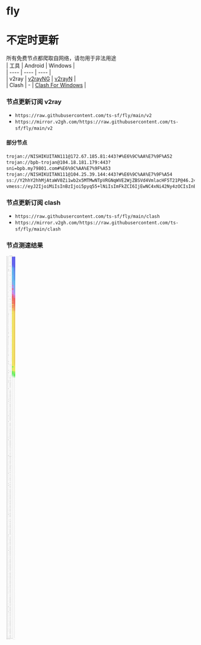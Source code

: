 # fly
# 不定时更新
所有免费节点都爬取自网络，请勿用于非法用途  
|  工具  | Android  | Windows  |  
|  ----  | ----   | ----  |  
| v2ray  | [v2rayNG](https://github.com/2dust/v2rayNG/releases) | [v2rayN](https://github.com/2dust/v2rayN/releases) |  
| Clash  | - | [Clash For Windows](https://github.com/2dust/clashN/releases) | 
  
### 节点更新订阅  v2ray
- `https://raw.githubusercontent.com/ts-sf/fly/main/v2`  
- `https://mirror.v2gh.com/https://raw.githubusercontent.com/ts-sf/fly/main/v2`  

#### 部分节点  
``` 
trojan://NISHIKUITAN111@172.67.185.81:443?#%E6%9C%AA%E7%9F%A52
trojan://bpb-trojan@104.18.181.179:443?sni=bpb.my79801.com#%E6%9C%AA%E7%9F%A53
trojan://NISHIKUITAN111@104.25.39.144:443?#%E6%9C%AA%E7%9F%A54
ss://Y2hhY2hhMjAtaWV0Zi1wb2x5MTMwNTpVRGNqWVE2WjZBSVd4VmlacHF5T21P@46.246.98.155:44013#%E6%9C%AA%E7%9F%A55%201.1MB%2Fs
vmess://eyJ2IjoiMiIsInBzIjoi5pyq55+lNiIsImFkZCI6IjEwNC4xNi42Ny4zOCIsInBvcnQiOiIyMDk1IiwiaWQiOiJmNTg0ZGUxNS0yMDM0LTQxNzAtYTcyMy1mNDhjMmJhZTVlMGYiLCJhaWQiOiIwIiwic2N5IjoiYXV0byIsIm5ldCI6IndzIiwidHlwZSI6IiIsImhvc3QiOiJ1YXJlLXRydXRoLTcwMzMucmlqaXdleDg5My53b3JrZXJzLmRldiIsInBhdGgiOiIvYWZyaG1zMTZ2LmJlc3R4cmF5LmJ1enovbGlua3dzIiwidGxzIjoiIiwic25pIjoiIiwidGVzdF9uYW1lIjoiNiJ9
```
### 节点更新订阅  clash
- `https://raw.githubusercontent.com/ts-sf/fly/main/clash`  
- `https://mirror.v2gh.com/https://raw.githubusercontent.com/ts-sf/fly/main/clash`  

### 节点测速结果
![image](traffic.png)
